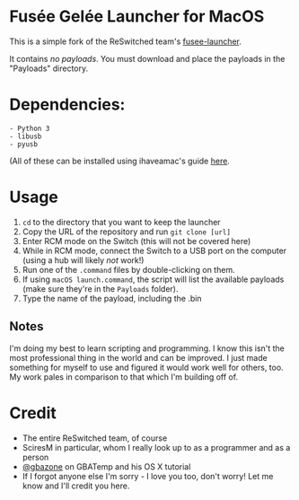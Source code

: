 # Fusée Gelée Launcher for MacOS

This is a simple fork of the ReSwitched team's [fusee-launcher](https://github.com/reswitched/fusee-launcher).

It contains *no payloads*. You must download and place the payloads in the "Payloads" directory.

# Dependencies:

	- Python 3
	- libusb
	- pyusb
(All of these can be installed using ihaveamac's guide [here](https://gbatemp.net/threads/tutorial-for-osx-users.501950/page-2#post-7935127).

# Usage

1. `cd` to the directory that you want to keep the launcher
2. Copy the URL of the repository and run `git clone [url]`
3. Enter RCM mode on the Switch (this will not be covered here)
4. While in RCM mode, connect the Switch to a USB port on the computer (using a hub will likely *not* work!)
5. Run one of the `.command` files by double-clicking on them.
6. If using `macOS launch.command`, the script will list the available payloads (make sure they're in the `Payloads` folder).
7. Type the name of the payload, including the .bin

## Notes
I'm doing my best to learn scripting and programming. I know this isn't the most professional thing in the world and can be improved. I just made something for myself to use and figured it would work well for others, too. My work pales in comparison to that which I'm building off of.

# Credit

- The entire ReSwitched team, of course
- SciresM in particular, whom I really look up to as a programmer and as a person
- [@gbazone](https://gbatemp.net/members/gbazone.350058/) on GBATemp and his OS X tutorial
- If I forgot anyone else I'm sorry - I love you too, don't worry! Let me know and I'll credit you here.
